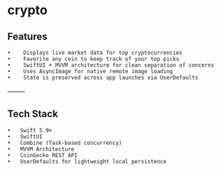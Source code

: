# crypto

## Features
	•	 Displays live market data for top cryptocurrencies
	•	 Favorite any coin to keep track of your top picks
	•	 SwiftUI + MVVM architecture for clean separation of concerns
	•	 Uses AsyncImage for native remote image loading
	•	 State is preserved across app launches via UserDefaults

⸻

## Tech Stack
	•	Swift 5.9+
	•	SwiftUI
	•	Combine (Task-based concurrency)
	•	MVVM Architecture
	•	CoinGecko REST API
	•	UserDefaults for lightweight local persistence

